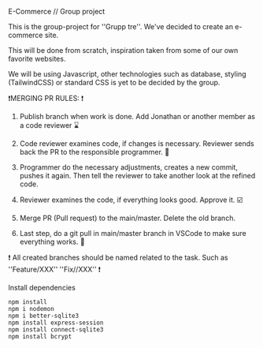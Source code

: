 E-Commerce // Group project


This is the group-project for ''Grupp tre''. We've decided to create an e-commerce site.

This will be done from scratch, inspiration taken from some of our own favorite websites.

We will be using Javascript, other technologies such as database, styling (TailwindCSS) or standard CSS is yet to be decided by the group.


❗MERGING PR RULES: ❗

1. Publish branch when work is done. Add Jonathan or another member as a code reviewer ⌛

2. Code reviewer examines code, if changes is necessary. Reviewer sends back the PR to the responsible programmer. 🛑

3. Programmer do the necessary adjustments, creates a new commit, pushes it again. Then tell the reviewer to take another look at the refined code.

4. Reviewer examines the code, if everything looks good. Approve it. ☑️

5. Merge PR (Pull request) to the main/master. Delete the old branch.

6. Last step, do a git pull in main/master branch in VSCode to make sure everything works. 🏁


❗ All created branches should be named related to the task. Such as ''Feature/XXX'' ''Fix//XXX'' ❗





Install dependencies

```
npm install
npm i nodemon
npm i better-sqlite3
npm install express-session
npm install connect-sqlite3
npm install bcrypt

```